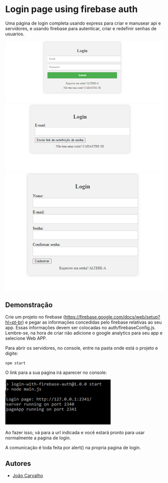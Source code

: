 
# Login page using firebase auth

Uma página de login completa usando express para criar e manusear api e servidores, e usando firebase para autenticar, criar e redefinir senhas de usuarios.

![login](./images_README/login-page.png)
![reset-password](./images_README/reset-password.png)
![sign-up](./images_README/sign-up.png)



## Demonstração

Crie um projeto no firebase (https://firebase.google.com/docs/web/setup?hl=pt-br) e pegar as informações concedidas pelo firebase relativas ao seu app. Essas informações devem ser colocadas no auth/firebaseConfig.js.
Lembre-se, na hora de criar não adicione o google analytics para seu app e selecione Web APP.

Para abrir os servidores, no console, entre na pasta onde está o projeto e digite:
```
npm start
```

O link para a sua pagina irá aparecer no console:

![console](./images_README/console-1.png)

Ao fazer isso, vá para a url indicada e você estará pronto para usar normalmente a pagina de login.

A comunicação é toda feita por alert() na propria pagina de login.


## Autores

- [João Carvalho](https://github.com/JoaoAntonioCarvalho/)

